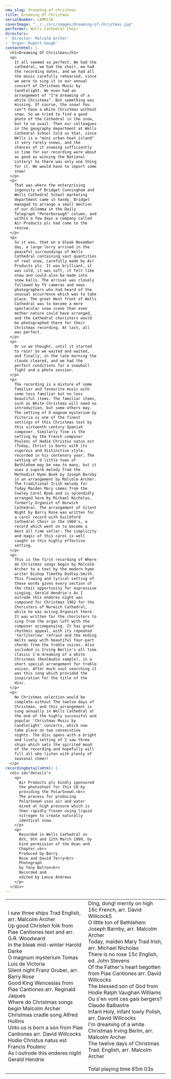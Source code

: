 ```yaml
---
new_slug: dreaming-of-christmas
title: Dreaming Of Christmas
serialNumber: LAMM116
coverImage: "../../src/images/dreaming-of-christmas.jpg"
performer: Wells Cathedral Choir
directors:
- 'Director: Malcolm Archer'
- 'Organ: Rupert Gough'
contentHtml: |-
  <h1>Dreaming Of Christmas</h1>
  <p>
    It all seemed so perfect. We had the
    cathedral, we had the choir, we had
    the recording dates, and we had all
    the music carefully rehearsed, since
    we were to sing it in our annual
    concert of Christmas Music by
    Candlelight. We even had an
    arrangement of "I"m dreaming of a
    white Christmas". But something was
    missing. Of course, the snow! You
    can"t have a white Christmas without
    snow. So we tried to find a good
    photo of the Cathedral in the snow,
    but to no avail. Then our colleagues
    in the geography department at Wells
    Cathedral School told us that, since
    Wells is a "mini urban heat island"
    it very rarely snows, and the
    chances of it snowing sufficiently
    in time for our recording were about
    as good as winning the National
    Lottery! So there was only one thing
    for it. We would have to import some
    snow!
  </p>
  <p>
    That was where the enterprising
    ingenuity of Bridget Cunningham and
    Wells Cathedral School marketing
    department came in handy. Bridget
    managed to arrange a small mention
    of our dilemma in the Daily
    Telegraph "Peterborough" column, and
    within a few days a company called
    Air Products plc had come to the
    rescue.
  </p>
  <p>
    So it was, that on a bleak November
    day, a large lorry arrived in the
    peaceful surroundings of Wells
    Cathedral containing vast quantities
    of real snow, carefully made by Air
    Products plc. It was brilliant, it
    was cold, it was soft, it felt like
    snow and could also be made into
    snow balls. The arrival was closely
    followed by TV cameras and news
    photographers who had heard of the
    unusual occurrence which was to take
    place. The great West front of Wells
    Cathedral was to become a more
    spectacular snow scene than even
    mother nature could have arranged,
    and the Cathedral choristers would
    be photographed there for their
    Christmas recording. At last, all
    was perfect.
  </p>
  <p>
    Or so we thought, until it started
    to rain! So we waited and waited,
    and finally, in the late morning the
    clouds cleared, and we had the
    perfect conditions for a snowball
    fight and a photo session.
  </p>
  <p>
    The recording is a mixture of some
    familiar and favourite music with
    some less familiar but no less
    beautiful items. The familiar items,
    such as White Christmas will need no
    introduction, but some others may.
    The setting of O magnum mysterium by
    Victoria is one of the finest
    settings of this Christmas text by
    this sixteenth century Spanish
    composer. Similarly fine is the
    setting by the French composer
    Poulenc of Hodie Christus natus est
    (Today, Christ is born) with its
    vigorous and distinctive style,
    recorded in his centenary year. The
    setting of O little town of
    Bethlehem may be new to many, but it
    uses a superb melody from the
    Methodist Hymn Book by Joseph Barnby
    in an arrangement by Malcolm Archer.
    The traditional Irish melody for
    Today Maiden Mary comes from the
    Cowley Carol Book and is splendidly
    arranged here by Michael Nicholas,
    formerly Organist of Norwich
    Cathedral. The arrangement of Silent
    Night by Barry Rose was written for
    a carol record with Guildford
    Cathedral Choir in the 1960's, a
    record which went on to become a
    best all time seller. The simplicity
    and magic of this carol is well
    caught in this highly effective
    setting.
  </p>
  <p>
    This is the first recording of Where
    do Christmas songs begin by Malcolm
    Archer to a text by the modern hymn
    writer Bishop Timothy Dudley-Smith.
    This flowing and lyrical setting of
    these words gives every section of
    the choir opportunity for expressive
    singing. Gerald Hendrie's As I
    outrode this enderes night was
    composed for Christmas 1962 for the
    Choristers of Norwich Cathedral,
    while he was acting Organist there.
    It was written for the choristers to
    sing from the organ loft with the
    composer accompanying. It has great
    rhythmic appeal, with its repeated
    'terliterlow' refrain and the ending
    melts away with beautiful four-part
    chords from the treble voices. Also
    included is Irving Berlin's all time
    classic I'm dreaming of a white
    Christmas (RealAudio sample), in a
    short special arrangement for treble
    voices. After much soul searching it
    was this song which provided the
    inspiration for the title of the
    disc.
  </p>
  <p>
    No Christmas selection would be
    complete without The twelve days of
    Christmas, and this arrangement is
    sung annually in Wells Cathedral at
    the end of the highly successful and
    popular 'Christmas Music by
    Candlelight' concerts, which now
    take place on two consecutive
    nights. The disc opens with a bright
    and lively setting of I saw three
    ships which sets the spirited mood
    of the recording and hopefully will
    fill all who listen with plenty of
    seasonal cheer!
  </p>
recordingDetailsHtml: |-
  <div id="details">
    <p>
      Air Products plc kindly sponsored
      the photoshoot for this CD by
      providing the PolarSnow©.<br>
      The process for producing
      PolarSnow© uses air and water
      mixed at high pressure which is
      then rapidly frozen using liquid
      nitrogen to create naturally
      identical snow.
    </p>
    <p>
      Recorded in Wells Cathedral on
      8th, 9th and 12th March 1999, by
      kind permission of the Dean and
      Chapter.<br>
      Produced by Barry
      Rose and David Terry<br>
      Photograph
      by Tony Bolton<br>
      Recorded and
      edited by Lance Andrews
    </p>
  </div>
---
```


<table class="tracktable">
  <tbody>
    <tr>
      <td class="column1">
        <span class="trackname">I saw three ships
        </span>
        <span class="composer">
          Trad English, arr. Malcolm
          Archer</span><br>
        <span class="trackname">
          Up good Christen folk</span><span class="composer">
          from Piae Cantiones text and
          arr. G.R. Woodward </span><br>
        <span class="trackname">
          In the bleak
          mid-winter</span><span class="composer">
          Harold Darke </span><br>
        <span class="trackname">
          O magnum mysterium
        </span>
        <span class="composer">Tomas Luis de
          Victoria</span><br>
        <span class="trackname">
          Silent night</span><span class="composer">
          Franz Gruber, arr. Barry
          Rose</span><br>
        <span class="trackname">
          Good King Wenceslas
        </span>
        <span class="composer">from Piae Cantiones arr.
          Reginald Jaques</span><br>
        <span class="trackname">
          Where do Christmas songs
          begin
        </span>
        <span class="composer">Malcolm Archer</span><br>
        <span class="trackname">
          Christmas cradle song</span><span class="composer">
          Alfred Hollins<br>
        </span>
        <span class="trackname">Unto us is born a son
        </span>
        <span class="composer">from Piae Cantiones arr.
          David Willcocks</span><br>
        <span class="trackname">
          Hodie Christus natus est
        </span>
        <span class="composer">Francis Poulenc</span><br>
        <span class="trackname">
          As I outrode this enderes
          night
        </span>
        <span class="composer">Gerald Hendrie</span>
      </td>
      <td class="column2">
        <span class="trackname">Ding, dong! merrily on high
        </span>
        <span class="composer">
          16c French, arr. David
          WillcockS</span><br>
        <span class="trackname">
          O little ton of Bethlehem
        </span>
        <span class="composer">Joseph Barnby, arr. Malcolm
          Archer</span><br>
        <span class="trackname">
          Today, maiden Mary
        </span>
        <span class="composer">Trad Irish, arr. Michael
          Nicholas</span><br>
        <span class="trackname">
          There is no rose
        </span>
        <span class="composer">15c English, ed. John
          Stevens</span><br>
        <span class="trackname">
          Of the Father's heart
          begotten</span><span class="composer">
          from Piae Cantiones arr.
          David Willcocks</span><br>
        <span class="trackname">
          The blessed son of God from
          Hodie
        </span>
        <span class="composer">Ralph Vaughan Williams </span><br>
        <span class="trackname">
          Ou s'en vont ces gais
          bergers?</span><span class="composer">
          Claude Balbastre</span><br>
        <span class="trackname">
          Infant Holy, infant lowly
        </span>
        <span class="composer">Polish, arr. David
          Willcocks</span><br>
        <span class="trackname">
          I'm dreaming of a white
          Christmas</span><span class="composer">
          Irving Berlin, arr. Malcolm
          Archer</span><span class="trackname"><br>
          The twelve days of
          Christmas</span><span class="composer">
          Trad. English, arr. Malcolm
          Archer </span><br>
        <span class="trackname">
        </span><br>
        <span id="playingtime">Total playing time 65m
          03s</span>
      </td>
    </tr>
  </tbody>
</table>
